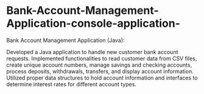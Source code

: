 # Bank-Account-Management-Application-console-application-
Bank Account Management Application (Java):

Developed a Java application to handle new customer bank account requests.
Implemented functionalities to read customer data from CSV files, create unique account numbers, manage savings and checking accounts, process deposits, withdrawals, transfers, and display account information.
Utilized proper data structures to hold account information and interfaces to determine interest rates for different account types.


